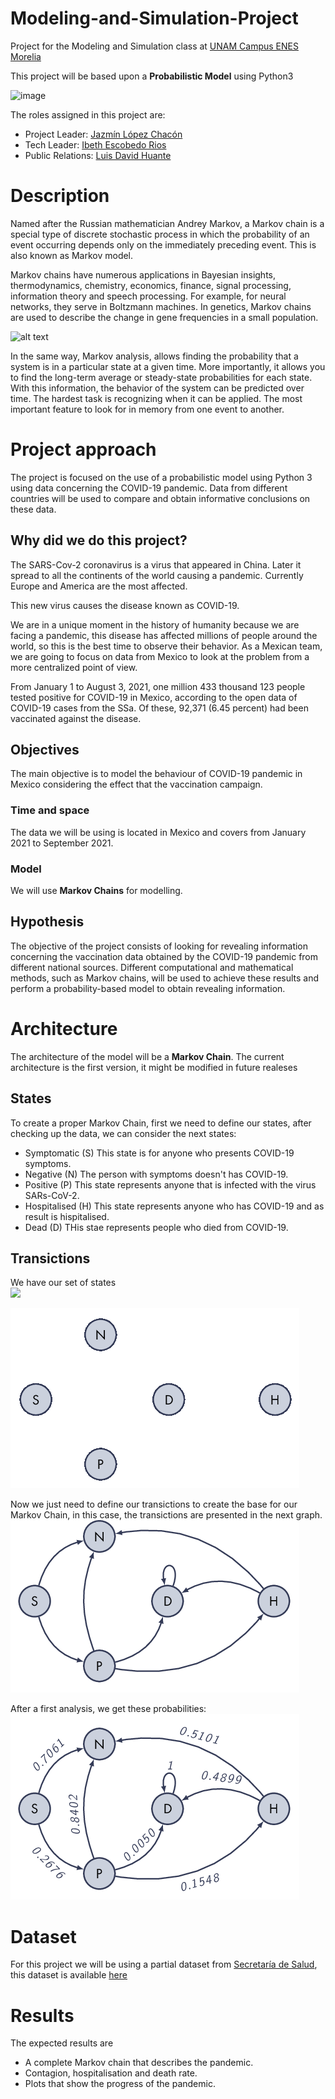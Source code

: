 # Modeling-and-Simulation-Project
Project for the Modeling and Simulation class at [UNAM Campus ENES Morelia](https://www.enesmorelia.unam.mx/) 

This project will be based upon a **Probabilistic Model** using Python3

![image](https://user-images.githubusercontent.com/69777087/137336589-b22dc9ff-16cf-493d-8a90-46fb5f7fff42.png)

The roles assigned in this project are:

+ Project Leader: [Jazmín López Chacón](https://github.com/tipicanerd)
+ Tech Leader: [Ibeth Escobedo Rios](https://github.com/IbtIbeth/)
+ Public Relations: [Luis David Huante](https://github.com/LuisDHuante)


# Description

Named after the Russian mathematician Andrey Markov, a Markov chain is a special type of discrete stochastic process in which the probability of an event occurring depends only on the immediately preceding event. This is also known as Markov model. 

Markov chains have numerous applications in Bayesian insights, thermodynamics, chemistry, economics, finance, signal processing, information theory and speech processing. For example, for neural networks, they serve in Boltzmann machines. In genetics, Markov chains are used to describe the change in gene frequencies in a small population.

![alt text](https://upload.wikimedia.org/wikipedia/commons/thumb/2/2b/Markovkate_01.svg/1200px-Markovkate_01.svg.png)

In the same way, Markov analysis, allows finding the probability that a system is in a particular state at a given time. More importantly, it allows you to find the long-term average or steady-state probabilities for each state. With this information, the behavior of the system can be predicted over time. The hardest task is recognizing when it can be applied. The most important feature to look for in memory from one event to another.


# Project approach

The project is focused on the use of a probabilistic model using Python 3 using data concerning the COVID-19 pandemic. Data from different countries will be used to compare and obtain informative conclusions on these data.

## Why did we do this project?

The SARS-Cov-2 coronavirus is a virus that appeared in China. Later it spread to all the continents of the world causing a pandemic. Currently Europe and America are the most affected.

This new virus causes the disease known as COVID-19.

We are in a unique moment in the history of humanity because we are facing a pandemic, this disease has affected millions of people around the world, so this is the best time to observe their behavior. As a Mexican team, we are going to focus on data from Mexico to look at the problem from a more centralized point of view.

From January 1 to August 3, 2021, one million 433 thousand 123 people tested positive for COVID-19 in Mexico, according to the open data of COVID-19 cases from the SSa. Of these, 92,371 (6.45 percent) had been vaccinated against the disease.

## Objectives
The main objective is to model the behaviour of COVID-19 pandemic in Mexico considering the effect that the vaccination campaign. 
### Time and space
The data we will be using is located in Mexico and covers from January 2021 to September 2021.
### Model
We will use **Markov Chains** for modelling.

## Hypothesis
The objective of the project consists of looking for revealing information concerning the vaccination data obtained by the COVID-19 pandemic from different national sources. Different computational and mathematical methods, such as Markov chains, will be used to achieve these results and perform a probability-based model to obtain revealing information.

# Architecture
The architecture of the model will be a **Markov Chain**. The current architecture is the first version, it might be modified in future  realeses
## States
To create a proper Markov Chain, first we need to define our states, after checking up the data, we can consider the next states:
* Symptomatic (S) This state is for anyone who presents COVID-19 symptoms.
* Negative (N) The person with symptoms doesn't has COVID-19.
* Positive (P) This state represents anyone that is infected with the virus SARs-CoV-2.
* Hospitalised (H) This state represents anyone who has COVID-19 and as result is hispitalised.
* Dead (D) THis stae represents people who died from COVID-19.

## Transictions
We have our set of states</br>
<img src="https://render.githubusercontent.com/render/math?math=Q = \{S, R, I, H , D\}">

![image](./estados.png)

Now we just need to define our transictions to create the base for our Markov Chain, in this case, the transictions are presented in the next graph.
![image](./cadena.png)

After a first analysis, we get these probabilities:
![image](./cadena_probs.png)

# Dataset
For this project we will be using a partial dataset from [Secretaría de Salud](https://datos.gob.mx/busca/dataset/informacion-referente-a-casos-covid-19-en-mexico/resource/477a3ac2-3f40-4c78-8b7f-f3615144bc26), this dataset is available [here](https://mega.nz/file/v0clEQSA#E27P6xbheE5z0Jf-4g4oOpnYLZFWfkMew95DIa3hsgA)

# Results
The expected results are 
* A complete Markov chain that describes the pandemic.
* Contagion, hospitalisation and death rate.
* Plots that show the progress of the pandemic. 
